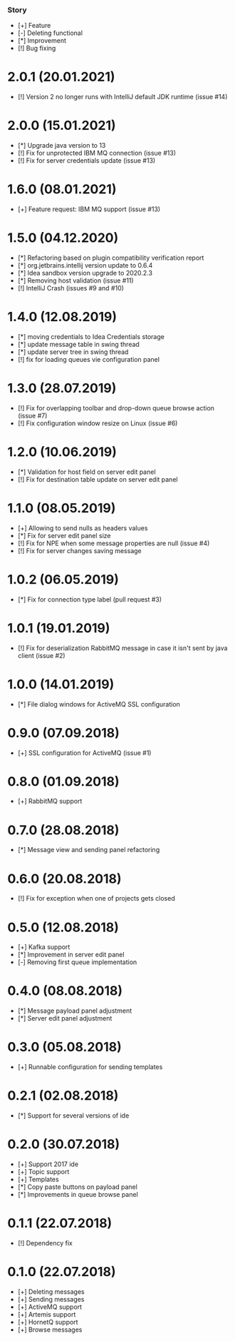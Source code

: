 ### Story

* [+] Feature
* [-] Deleting functional
* [\*] Improvement
* [!] Bug fixing

2.0.1 (20.01.2021)
====================

* [!] Version 2 no longer runs with IntelliJ default JDK runtime (issue #14)

2.0.0 (15.01.2021)
====================

* [\*] Upgrade java version to 13
* [!] Fix for unprotected IBM MQ connection (issue #13)
* [!] Fix for server credentials update (issue #13)

1.6.0 (08.01.2021)
====================

* [+] Feature request: IBM MQ support (issue #13)

1.5.0 (04.12.2020)
====================

* [\*] Refactoring based on plugin compatibility verification report
* [\*] org.jetbrains.intellij version update to 0.6.4
* [\*] Idea sandbox version upgrade to 2020.2.3
* [\*] Removing host validation (issue #11)
* [!] IntelliJ Crash (issues #9 and #10)

1.4.0 (12.08.2019)
====================
 * [\*] moving credentials to Idea Credentials storage
 * [\*] update message table in swing thread
 * [\*] update server tree in swing thread
 * [!] fix for loading queues vie configuration panel

1.3.0 (28.07.2019)
====================
 * [!] Fix for overlapping toolbar and drop-down queue browse action (issue #7)
 * [!] Fix configuration window resize on Linux (issue #6)

1.2.0 (10.06.2019)
====================
 * [\*] Validation for host field on server edit panel
 * [!] Fix for destination table update on server edit panel
 
1.1.0 (08.05.2019)
====================
 * [+] Allowing to send nulls as headers values
 * [\*] Fix for server edit panel size
 * [!] Fix for NPE when some message properties are null (issue #4)
 * [!] Fix for server changes saving message

1.0.2 (06.05.2019)
====================
 * [\*] Fix for connection type label (pull request #3)

1.0.1 (19.01.2019)
====================
 * [!] Fix for deserialization RabbitMQ message in case it isn't sent by java client (issue #2)

1.0.0 (14.01.2019)
====================
 * [\*] File dialog windows for ActiveMQ SSL configuration
 
0.9.0 (07.09.2018)
====================
 * [+] SSL configuration for ActiveMQ (issue #1)
 
0.8.0 (01.09.2018)
====================
 * [+] RabbitMQ support

0.7.0 (28.08.2018)
====================
 * [\*] Message view and sending panel refactoring

0.6.0 (20.08.2018)
====================
 * [!] Fix for exception when one of projects gets closed
 
0.5.0 (12.08.2018)
====================
 * [+] Kafka support
 * [\*] Improvement in server edit panel
 * [-] Removing first queue implementation
 
0.4.0 (08.08.2018)
====================
 * [\*] Message payload panel adjustment
 * [\*] Server edit panel adjustment

0.3.0 (05.08.2018)
====================
 * [+] Runnable configuration for sending templates

0.2.1 (02.08.2018)
====================
 * [\*] Support for several versions of ide

0.2.0 (30.07.2018)
====================
 * [+] Support 2017 ide
 * [+] Topic support
 * [+] Templates
 * [\*] Copy paste buttons on payload panel
 * [\*] Improvements in queue browse panel

0.1.1 (22.07.2018)
====================
 * [!] Dependency fix

0.1.0 (22.07.2018)
====================
 * [+] Deleting messages
 * [+] Sending messages
 * [+] ActiveMQ support
 * [+] Artemis support
 * [+] HornetQ support
 * [+] Browse messages
 